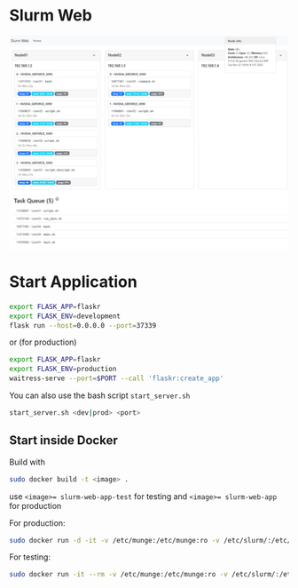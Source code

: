 # Slurm Web
![Slurm Web](./images/slurm_web.png)

# Start Application

```bash
export FLASK_APP=flaskr
export FLASK_ENV=development
flask run --host=0.0.0.0 --port=37339
```

or (for production)

```bash
export FLASK_APP=flaskr
export FLASK_ENV=production
waitress-serve --port=$PORT --call 'flaskr:create_app'
```

You can also use the bash script `start_server.sh`
```bash
start_server.sh <dev|prod> <port>
```

## Start inside Docker
Build with 
```bash
sudo docker build -t <image> .
```
use `<image>= slurm-web-app-test` for testing and `<image>= slurm-web-app` for production

For production:
```bash
sudo docker run -d -it -v /etc/munge:/etc/munge:ro -v /etc/slurm/:/etc/slurm:ro -v /etc/passwd:/etc/passwd:ro -v /etc/group:/etc/group:ro --net=host --restart always slurm-web-app prod <port>
```

For testing:
```bash
sudo docker run -it --rm -v /etc/munge:/etc/munge:ro -v /etc/slurm/:/etc/slurm:ro -v /etc/passwd:/etc/passwd:ro -v /etc/group:/etc/group:ro --net=host slurm-web-app-test <dev|prod> <port>
```